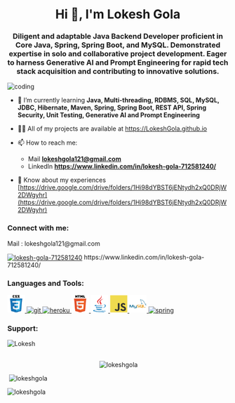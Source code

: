 <h1 align="center">Hi 👋, I'm Lokesh Gola</h1>
<h3 align="center">Diligent and adaptable Java Backend Developer proficient
in Core Java, Spring, Spring Boot, and MySQL.
Demonstrated expertise in solo and collaborative project
development. Eager to harness Generative AI and Prompt
Engineering for rapid tech stack acquisition and contributing
to innovative solutions. </h3>

<img align="centre" alt="coding"  width="400"  src="https://miro.medium.com/max/1360/0*7Q3yvSIv_t0ioJ-Z.gif">

<!-- <p align="left"> <a href="https://github.com/ryo-ma/github-profile-trophy"><img src="https://github-profile-trophy.vercel.app/?username=LokeshGola&theme=onedark" alt="lokeshgola" /></a> </p> -->

- 🌱 I’m currently learning **Java, Multi-threading, RDBMS, SQL, MySQL, JDBC, Hibernate, Maven, Spring, Spring Boot, REST API, Spring Security, Unit Testing, Generative AI and Prompt Engineering**

<!--============= Portfolio Link ============-->
<!-- - 👨‍💻 All of my projects are available at [https://lokeshgola.github.io](https://lokeshgola.github.io) -->
- 👨‍💻 All of my projects are available at https://LokeshGola.github.io
  
- 📫 How to reach me:
  - Mail <span> **lokeshgola121@gmail.com** </span>
  - LinkedIn <span> **https://www.linkedin.com/in/lokesh-gola-712581240/** </span>

- 📄 Know about my experiences [https://drive.google.com/drive/folders/1Hi98dYBST6jENtydh2xQ0DRjW2DWgyhr](https://drive.google.com/drive/folders/1Hi98dYBST6jENtydh2xQ0DRjW2DWgyhr)

<h3 align="left">Connect with me:</h3>
Mail : <span> lokeshgola121@gmail.com </span>
<p align="left">
<a href="https://linkedin.com/in/lokesh-gola-712581240" target="blank"><img align="center" src="https://raw.githubusercontent.com/rahuldkjain/github-profile-readme-generator/master/src/images/icons/Social/linked-in-alt.svg" alt="lokesh-gola-712581240" height="30" width="40" /></a>
<span> https://www.linkedin.com/in/lokesh-gola-712581240/ </span>
</p>

<!--============= Language and Tools =============-->
<h3 align="left">Languages and Tools:</h3>
<p align="left"> <a href="https://www.w3schools.com/css/" target="_blank" rel="noreferrer"> <img src="https://raw.githubusercontent.com/devicons/devicon/master/icons/css3/css3-original-wordmark.svg" alt="css3" width="40" height="40"/> </a> <a href="https://git-scm.com/" target="_blank" rel="noreferrer"> <img src="https://www.vectorlogo.zone/logos/git-scm/git-scm-icon.svg" alt="git" width="40" height="40"/> </a> <a href="https://heroku.com" target="_blank" rel="noreferrer"> <img src="https://www.vectorlogo.zone/logos/heroku/heroku-icon.svg" alt="heroku" width="40" height="40"/> </a> <a href="https://www.w3.org/html/" target="_blank" rel="noreferrer"> <img src="https://raw.githubusercontent.com/devicons/devicon/master/icons/html5/html5-original-wordmark.svg" alt="html5" width="40" height="40"/> </a> <a href="https://www.java.com" target="_blank" rel="noreferrer"> <img src="https://raw.githubusercontent.com/devicons/devicon/master/icons/java/java-original.svg" alt="java" width="40" height="40"/> </a> <a href="https://developer.mozilla.org/en-US/docs/Web/JavaScript" target="_blank" rel="noreferrer"> <img src="https://raw.githubusercontent.com/devicons/devicon/master/icons/javascript/javascript-original.svg" alt="javascript" width="40" height="40"/> </a> <a href="https://www.mysql.com/" target="_blank" rel="noreferrer"> <img src="https://raw.githubusercontent.com/devicons/devicon/master/icons/mysql/mysql-original-wordmark.svg" alt="mysql" width="40" height="40"/> </a> <a href="https://spring.io/" target="_blank" rel="noreferrer"> <img src="https://www.vectorlogo.zone/logos/springio/springio-icon.svg" alt="spring" width="40" height="40"/> </a> </p>


<!--=============== support ================-->
<h3 align="left">Support:</h3>
<p> <img align="left" src="https://cdn.buymeacoffee.com/buttons/v2/default-yellow.png" height="50" width="210" alt="Lokesh" /></a></p><br><br>

<!--=============== Most used language ==============-->
<p><img align="centre" src="https://github-readme-stats.vercel.app/api/top-langs/?username=LokeshGola&theme=dark&hide_border=false&include_all_commits=true&count_private=true&layout=compact" alt="lokeshgola" /></p>
<!-- <p><img align="centre" src="https://github-readme-stats.vercel.app/api/top-langs/?username=LokeshGola&langs_count=8&count_private=true&layout=compact&theme=nuxt&bg_color=FFFFFF" alt="lokeshgola" /></p>
 -->
 
<!--=============== Git hub stats =================-->
<p>&nbsp;<img align="centre" src="https://github-readme-stats.vercel.app/api?username=lokeshgola&show_icons=true&locale=en&theme=radical" alt="lokeshgola" /></p>

<p><img align="centre" src="https://github-readme-streak-stats.herokuapp.com/?user=lokeshgola&&theme=radical" alt="lokeshgola" /></p>





<!-- Proudly created with GPRM ( https://gprm.itsvg.in ) -->
